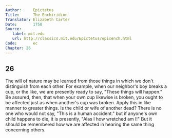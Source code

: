 ```yaml
---
Author:     Epictetus  
Title:      The Enchiridion  
Translator: Elizabeth Carter  
Date:       1750  
Source:
   label: mit.edu
   url: http://classics.mit.edu/Epictetus/epicench.html
Code:       ec  
Chapter: 26
---
```

##  26

The will of nature may be learned from those things in which we don't
distinguish from each other. For example, when our neighbor's boy breaks a cup,
or the like, we are presently ready to say, "These things will happen." Be
assured, then, that when your own cup likewise is broken, you ought to be
affected just as when another's cup was broken. Apply this in like manner to
greater things. Is the child or wife of another dead? There is no one who would
not say, "This is a human accident." but if anyone's own child happens to die,
it is presently, "Alas I how wretched am I!" But it should be remembered how we
are affected in hearing the same thing concerning others.


